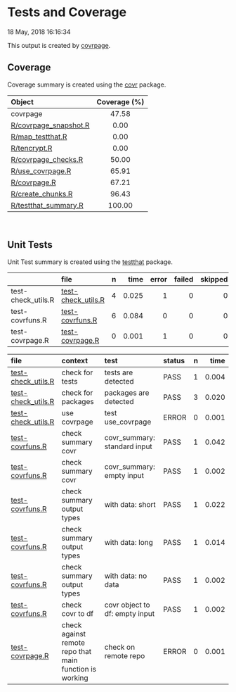 Tests and Coverage
================
18 May, 2018 16:16:34

This output is created by
[covrpage](https://github.com/yonicd/covrpage).

## Coverage

Coverage summary is created using the
[covr](https://github.com/r-lib/covr) package.

| Object                                             | Coverage (%) |
| :------------------------------------------------- | :----------: |
| covrpage                                           |    47.58     |
| [R/covrpage\_snapshot.R](../R/covrpage_snapshot.R) |     0.00     |
| [R/map\_testthat.R](../R/map_testthat.R)           |     0.00     |
| [R/tencrypt.R](../R/tencrypt.R)                    |     0.00     |
| [R/covrpage\_checks.R](../R/covrpage_checks.R)     |    50.00     |
| [R/use\_covrpage.R](../R/use_covrpage.R)           |    65.91     |
| [R/covrpage.R](../R/covrpage.R)                    |    67.21     |
| [R/create\_chunks.R](../R/create_chunks.R)         |    96.43     |
| [R/testthat\_summary.R](../R/testthat_summary.R)   |    100.00    |

<br>

## Unit Tests

Unit Test summary is created using the
[testthat](https://github.com/r-lib/testthat)
package.

|                     | file                                               | n |  time | error | failed | skipped | warning |
| ------------------- | :------------------------------------------------- | -: | ----: | ----: | -----: | ------: | ------: |
| test-check\_utils.R | [test-check\_utils.R](testthat/test-check_utils.R) | 4 | 0.025 |     1 |      0 |       0 |       0 |
| test-covrfuns.R     | [test-covrfuns.R](testthat/test-covrfuns.R)        | 6 | 0.084 |     0 |      0 |       0 |       0 |
| test-covrpage.R     | [test-covrpage.R](testthat/test-covrpage.R)        | 0 | 0.001 |     1 |      0 |       0 |       0 |

| file                                                   | context                                                 | test                           | status | n |  time |
| :----------------------------------------------------- | :------------------------------------------------------ | :----------------------------- | :----- | -: | ----: |
| [test-check\_utils.R](testthat/test-check_utils.R#L4)  | check for tests                                         | tests are detected             | PASS   | 1 | 0.004 |
| [test-check\_utils.R](testthat/test-check_utils.R#L12) | check for packages                                      | packages are detected          | PASS   | 3 | 0.020 |
| [test-check\_utils.R](testthat/test-check_utils.R#L21) | use covrpage                                            | test use\_covrpage             | ERROR  | 0 | 0.001 |
| [test-covrfuns.R](testthat/test-covrfuns.R#L5)         | check summary covr                                      | covr\_summary: standard input  | PASS   | 1 | 0.042 |
| [test-covrfuns.R](testthat/test-covrfuns.R#L9)         | check summary covr                                      | covr\_summary: empty input     | PASS   | 1 | 0.002 |
| [test-covrfuns.R](testthat/test-covrfuns.R#L18)        | check summary output types                              | with data: short               | PASS   | 1 | 0.022 |
| [test-covrfuns.R](testthat/test-covrfuns.R#L22)        | check summary output types                              | with data: long                | PASS   | 1 | 0.014 |
| [test-covrfuns.R](testthat/test-covrfuns.R#L26)        | check summary output types                              | with data: no data             | PASS   | 1 | 0.002 |
| [test-covrfuns.R](testthat/test-covrfuns.R#L36)        | check covr to df                                        | covr object to df: empty input | PASS   | 1 | 0.002 |
| [test-covrpage.R](testthat/test-covrpage.R#L13)        | check against remote repo that main function is working | check on remote repo           | ERROR  | 0 | 0.001 |
